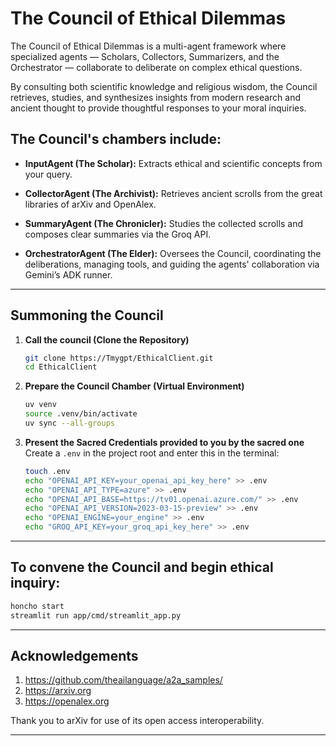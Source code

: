 # The Council of Ethical Dilemmas

The Council of Ethical Dilemmas is a multi-agent framework where specialized agents — Scholars, Collectors, Summarizers, and the Orchestrator — collaborate to deliberate on complex ethical questions.

By consulting both scientific knowledge and religious wisdom, the Council retrieves, studies, and synthesizes insights from modern research and ancient thought to provide thoughtful responses to your moral inquiries.

## The Council's chambers include:

* **InputAgent (The Scholar):** Extracts ethical and scientific concepts from your query.

* **CollectorAgent (The Archivist):** Retrieves ancient scrolls from the great libraries of arXiv and OpenAlex.


* **SummaryAgent (The Chronicler):** Studies the collected scrolls and composes clear summaries via the Groq API.


* **OrchestratorAgent (The Elder):** Oversees the Council, coordinating the deliberations, managing tools, and guiding the agents' collaboration via Gemini’s ADK runner.



---

## Summoning the Council

1. **Call the council (Clone the Repository)**  
   ```bash
   git clone https://Tmygpt/EthicalClient.git
   cd EthicalClient
   ```

2. **Prepare the Council Chamber (Virtual Environment)**  
   ```bash
   uv venv
   source .venv/bin/activate
   uv sync --all-groups
   ```

3. **Present the Sacred Credentials provided to you by the sacred one**  
   Create a `.env` in the project root and enter this in the terminal:  
   ```bash
   touch .env
   echo "OPENAI_API_KEY=your_openai_api_key_here" >> .env
   echo "OPENAI_API_TYPE=azure" >> .env
   echo "OPENAI_API_BASE=https://tv01.openai.azure.com/" >> .env
   echo "OPENAI_API_VERSION=2023-03-15-preview" >> .env
   echo "OPENAI_ENGINE=your_engine" >> .env
   echo "GROQ_API_KEY=your_groq_api_key_here" >> .env
   ```

---

## To convene the Council and begin ethical inquiry:
```bash
honcho start
streamlit run app/cmd/streamlit_app.py
```
---

## Acknowledgements

1. https://github.com/theailanguage/a2a_samples/
2. https://arxiv.org
3. https://openalex.org

Thank you to arXiv for use of its open access interoperability.

---
